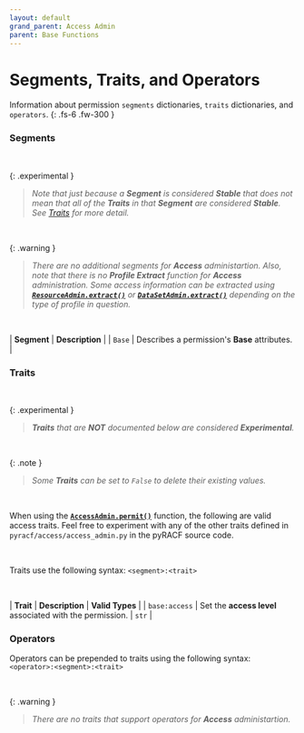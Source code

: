 ```yaml
---
layout: default
grand_parent: Access Admin
parent: Base Functions
---
```


# Segments, Traits, and Operators

Information about permission `segments` dictionaries, `traits` dictionaries, and `operators`.
{: .fs-6 .fw-300 }

### Segments

&nbsp;

{: .experimental }
> _Note that just because a **Segment** is considered **Stable** that does not mean that all of the **Traits** in that **Segment** are considered **Stable**. See [Traits](#traits) for more detail._

&nbsp;

{: .warning }
> _There are no additional segments for **Access** administartion._
> _Also, note that there is no **Profile Extract** function for **Access** administration. Some access information can be extracted using **[`ResourceAdmin.extract()`](../../../resource/base/extract#resourceadminextract)** or **[`DataSetAdmin.extract()`](../../../data_set/base/extract#datasetadminextract)** depending on the type of profile in question._

&nbsp;

| **Segment** | **Description** |
| `Base` | Describes a permission's **Base** attributes. |

### Traits

&nbsp;

{: .experimental }
> _**Traits** that are **NOT** documented below are considered **Experimental**._

&nbsp;

{: .note }
> _Some **Traits** can be set to `False` to delete their existing values._

&nbsp;

When using the **[`AccessAdmin.permit()`](../permit#accessadminpermit)** function, the following are valid access traits. Feel free to experiment with any of the other traits defined in `pyracf/access/access_admin.py` in the pyRACF source code.

&nbsp;

Traits use the following syntax: `<segment>:<trait>`

&nbsp;

| **Trait** | **Description** | **Valid Types** |
| `base:access` | Set the **access level** associated with the permission. | `str` |

### Operators

Operators can be prepended to traits using the following syntax: `<operator>:<segment>:<trait>`

&nbsp;

{: .warning }
> _There are no traits that support operators for **Access** administartion._